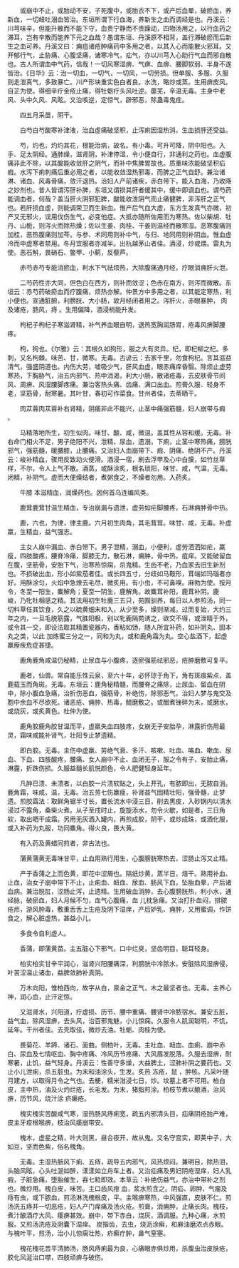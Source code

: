 <!-- { "loadSidebar": true } -->
　　或崩中不止，或胎动不安，子死腹中，或胎衣不下，或产后血晕，破瘀血，养新血，一切衄吐溺血皆治。东垣所谓下行血海，养新生之血而调经是也。丹溪云：川芎味辛，但能升散而不能下守，血贵宁静而不贵躁动，四物汤用之，以行血药之滞耳，岂有辛散而能养下元之血哉？愚谓东垣、丹溪原不相背，盖行滞破瘀而后新生之血可养。丹溪又曰：痈疽诸疮肿痛药中多用之者，以其入心而能散火邪耳。又开郁行气，止胁痛、心腹坚痛，诸寒冷气，疝气，亦以川芎入心助行气血而邪自散也。古人所谓血中气药，信哉！一切风寒湿痹、气痹、血痹、腰脚软弱、半身不遂皆治。《日华》云：治一切血，一切气，一切风，一切劳损。但单服、多服、久服则走泄真气，多致暴亡。川产形块重实色白者良。水洗，略炒或蒸。生用痹皮风。自芷为使。得细辛疗金疮止痛，得牡蛎疗头风吐逆。蘼芜，辛温无毒。主身中老风、头中久风、风眩。又治咳逆，定惊气，辟邪恶，除蛊毒鬼疰。

　　四五月采苗，阴干。

　　白芍白芍酸寒补津液，治血虚痛破坚积，止泻痢因湿热消，生血损肝还受益。

　　芍，灼也，灼灼其花，根能治病，故名。有小毒。可升可降，阴中阳也。入手、足太阴经。通肺燥，滋肾阴，补津停湿，令小便自行，非通利之药也。血虚腹痛非此不除，以其酸能收敛肝之阴气，而补中焦脾胃故也。质重味浓能破坚积疝瘕。水泻下痢刺痛后重必用之者，以能收敛湿热邪毒，而脾之正气自舒。兼治诸淋、诸血、风毒骨痛，敛汗退热。治妇人产前诸疾，赤白带下，能入血海，乃收降之妙剂也。昔人皆谓泻肝补脾，东垣又谓损其肝者缓其中，缓中即调血也。谓芍药能调血者，何哉？盖当肝火阴邪犯脾，酸能收泄阴气而止痛健脾，非泻肝之正气也。若肝损血虚，则能调荣卫而生新血。惟产后气血大虚，东方生发真气亦微，初产又无邪火，误用伐伤生气，必变他症。大抵亦随所佐用而为寒热。佐以柴胡、牡丹、山栀，则泻火而除热燥；佐以生姜、肉桂、干姜则温经而散寒湿。恶寒腹痛则加桂，恶热腹痛则加芩。与参、术同用则补中气，与归、地同用则补阴血。惟血虚冷而中虚寒者禁用。冬月宜服者亦减半。出杭越茅山者佳。酒浸，炒或煨。雷丸为使。恶石斛，畏硝石、鳖甲、小蓟，反藜芦。

　　赤芍赤芍专能消瘀血，利水下气祛烦热，大除腹痛通月经，疗眼消痈肝火泄。

　　二芍药性亦大同，但色白在西方，则补而敛涩；色赤在南方，则泻而微散。东垣云：赤芍药破瘀血而疗腹痛，烦热亦解。仲景方中多用之者，以其能定寒热，利小便也。宣通脏腑，利膀胱、大小肠，故月经闭者用之。泻肝火，赤眼暴肿， 肉及诸疮，肠风，痔 。生用偏降，酒浸梢能升发。

　　枸杞子枸杞子寒滋肾精，补气养血眼自明，退热宽胸润肠胃，疮毒风痹脚腰疼。

　　枸，狗也。《尔雅》云：其根久如狗形，服之大有灵异。杞，即杞柳之杞。多刺，又名枸棘。味苦、甘，微寒。无毒。古谚云：去家千里，勿食枸杞。言其滋益清气，强盛阴道也。内伤大劳，嘘吸少气，肝风血虚，眼赤痛痒昏翳。除烦止虚劳寒热，下胸胁气，治五内邪气、热中消渴，利大小肠，散诸疮毒，去皮肤骨节间风、周痹、风湿腰脚疼痛。兼治客热头痛、齿痛、满口出血。煎膏久服．轻身不老，坚筋骨，耐寒暑。其叶甘，春初可作菜食。甘州者佳，去蒂晒干。

　　肉苁蓉肉苁蓉补右肾精，阴痿非此不能兴，止茎中痛强筋髓，妇人崩带与瘕 。

　　马精落地所生，初生似肉。味甘、酸、咸，微温。盖其性从容和缓。无毒。补右命门相火不足，男子绝阳不兴，泄精，尿血，遗溺，下痢，止茎中寒热痛，膀胱邪气，强筋髓，暖腰膝，止腰痛。又治妇人血崩带下、瘕、阴痛、绝阴不产。丹溪云：峻补精血，骤用反致动火便滑。酒浸一宿，刷去浮甲及心中白膜，如竹丝草样，不尔，令人上气不散。酒蒸，或酥涂炙，根名琐阳，味甘、咸，气温，无毒。闭精，补阴气。虚而大便燥结者，煮粥食之，不燥者勿用。入药炙。

　　牛膝 本滋精血，润燥药也。因何首乌连编风类。

　　鹿茸鹿茸甘温生精血，专治崩漏与遗泄，虚劳如疟脚腰疼，石淋痈肿骨中热。

　　鹿，六也，为律，律主鹿。六月初生肉角，其毛茸茸。味甘、咸，无毒。补虚羸，生精血，益气强志。

　　主女人崩中漏血、赤白带下。男子泄精，溺血，小便利，虚劳洒洒如疟，羸瘦，四肢酸疼，腰脊冷痛，脚膝无力，散石淋，痈肿，骨中热，疽痒。又能破留血在腹，坚筋骨，安胎下气，治寒热惊痫，杀鬼精。生齿不老，乃血家去旧生新剂也。不损破出血，形小如紫茄者佳。或长四五寸，分歧如马鞍形，茸端如玛瑙者亦好。用酥涂匀，火焰中急燎去毛尽，微炙用。有小虫，不可鼻嗅。麻勃为使。按月令，冬至一阳生，麋解角；夏至一阴生，鹿解角。故麋茸补阳，鹿茸补阴。鹿 峻，乃牝牡相感之精。其法用初生牡鹿三五只，苑囿驯养，每日以人参煎汤，同一切料草任其饮食，久之以硫黄细末和入，从少至多，燥则渐减，过而复始，大约三年之内，一旦毛脱筋露，气胜阳极，别以牝鹿隔苑诱之，欲交不得，或泄精于外，或令其一交，即设法取其精置瓷器内，香粘如饧，随人所宜补药，如补阴丸、固本丸之类，以此 加炼蜜三分之一，同和为丸，或和鹿角霜为丸。空心盐酒下，起虚羸瘵疾危症甚捷。

　　鹿角鹿角咸温仍秘精，止尿血与小腹疼，逐瘀强筋祛邪恶，疮肿磨敷可复平。

　　鹿者，仙兽。常自能乐性云泉，至六十年，必怀琼于角下，角有斑痕紫点，盖鹿载玉而角斑。无毒。东垣云：鹿角秘精髓，而腰脊之痛除，止尿血、留血在阴中，除小腹血急痛，治折伤恶血，强筋骨，补绝伤，除邪恶气，治妇人梦与鬼交及胞中余血不尽欲死。诸恶疮、痈肿、热毒，醋磨敷之。或醋煮锉碎为末，或磨水，或烧灰，或炙黄色。杜仲为使。

　　鹿角胶鹿角胶甘温而平，虚羸失血四肢疼，女崩无子安胎孕，淋露折伤用最灵，霜味咸能补肾气，壮阳专止梦遗精。

　　即白胶。无毒。主伤中虚羸、劳绝气衰、多汗、咳嗽、吐血、咯血、嗽血、尿血、下血、四肢酸疼，腰痛、女人崩中不止、血闭无子，服之令有子，安胎止痛，淋露，折跌伤损。久服益髓长肌悦颜色，令人肥健轻身延年。

　　凡肿已溃、未溃者，以白胶一片渍软贴之，头上开孔，有脓即出，无脓自消。鹿角霜，味咸，温，无毒。治五劳七伤羸瘦，补肾益气固精壮阳，强骨髓，止梦遗。煎胶霜法：取鲜角锯半寸长，置长流水中浸三日，削去黑皮，入砂锅内以清水浸过不露角，桑柴火煮。从子至戌时止，旋旋添水，勿令火歇，如是者，三日角软，取出晒干成霜。另用无灰酒入罐内，再煎成胶，阴干，或炒成珠，或酒化服，或入补药为丸服，功同麋角。得火良，畏大黄。

　　有入药及黄蜡同煎者，非古法也。

　　蒲黄蒲黄无毒味甘平，止血用熟行用生，心腹膀胱寒热去，涩肠止泻又止精。

　　产于香蒲之上而色黄，即花中涩屑也。隔纸炒黄，蒸半日，焙干。熟用补血、止血，治女子崩中带下不止，止痢血、衄血、尿血、肠风下血，坠胎血晕，产后诸血病。兼治脱肛，涩肠止泻，止遗精。生用破血消肿，去心腹膀胱热，利小水，通经脉，破瘀血，妇人月候不匀，血气心腹痛，血 儿枕急痛。又治打扑血闷，排脓疮疖，游风肿毒，敷重舌舌上生疮及阴下湿痒，产后妒乳、痈肿，又用蜜调，作饼食之，解心脏虚热，甚益小儿。

　　多食令自利虚人。

　　香蒲，即蒲黄苗。主五脏心下邪气，口中烂臭，坚齿明目，聪耳轻身。

　　柏实柏实甘辛平润心，滋肾兴阳腰痛深，利膀胱中冷脓水，安脏除风湿痹侵，叶苦涩温止诸血，益脾敛肺补真阴。

　　万木向阳，惟柏西向，故字从白，禀金之正气，木之最坚者也。无毒。主养心神，润心血，止汗定惊。

　　又滋肾水，兴阳道，疗虚损、历节、腰中重痛、腰肾中冷脓宿水。兼安五脏，益气血，除风湿痹，去头风，治百邪鬼魅，小儿惊痫。久服令人肌润聪明，不饥，延年。干州者佳。去壳取佳，微炒去油。牡蛎、肉桂为使。

　　畏菊花、羊蹄、诸石、面曲。侧柏叶，无毒。主吐血、衄血、血痢、崩中赤白、尿血及七情呕血、胸中疼痛、冷风历节疼痛、大风眉发脱落。久服去湿痹，耐寒暑，止饥，益气轻身。丹溪云：性善守多燥，大益脾土，涩肺补阴之要药也。又止小儿泄痢，杀五脏虫。为末和油涂头，生发。炙热 冻疮，鼠 ，肿核。凡采叶随月建方，以取得月令之气也。去梗，糯米泔浸七日，炒。坟墓上者不可用。柏白皮，主中热，油及火灼烂疮，长毛发。为末，猪脂煎涂。柏枝节煮以酿酒，治风痹，历节风，烧汁涂 疥癞疮。

　　槐实槐实苦酸咸气寒，湿热肠风痔痢宽，疏五内邪清头目，疝痛阴疮胎产难，皮主牙疳根喉痹，枝治风痿崩带安。

　　槐木，虚星之精，叶大则黑，昼合夜开，故从鬼。又名守宫实，即荚中子，大如豆，坚而色紫，俗名槐角。

　　无毒。主湿热肠风下痢、五痔，疏导五内邪气，风热烦闷。兼明目，除热泪，头脑风眩，心头吐涎如醉，漾漾如立舟车上者。又治疝痛及男妇阴疮湿痒，妇人乳瘕，子脏急痛，堕胎催生，吞七粒即效。本草云：补绝伤益气，亦治中带补之剂也。微炒用。槐白皮，味苦。主口齿风疳 血，浆水煎含之。阴疝、卵肿、气瘤及痔有虫，或下脓血，煎汤淋洗槐根皮，平。主喉痹寒热，中风强直，皮肤不仁。煎汤洗五痔并一切恶疮，妇人产门痒痛及汤火疮。煎膏，消痈肿，止痛长肉。槐枝，煮汁酿酒疗大风、痿痹甚效。崩中，带下赤白，烧灰，酒调服。九种心痛，水煎服。又煎汤洗疮及阴囊下湿痒。 炭揩齿，去虫，烧沥涂癣，和麻油磨浓点赤眼。与槐叶平，煎汤，治小儿惊痫壮热，疥癣疔肿，鼻气窒塞。

　　槐花槐花苦平清肺汤，肠风痔痢最为良，心痛眼赤俱炒用，杀腹虫治皮肤疮，胶化风涎治口噤，四肢顽痹与破伤。

